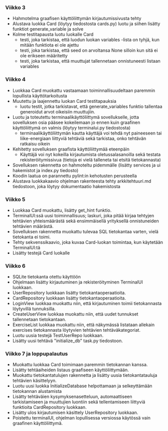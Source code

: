 ### Viikko 3

- Hahmotelma graafisen käyttöliittymän kirjautumissivusta tehty
- Alustava luokka Card (löytyy tiedostosta cards.py) luotu ja siihen lisätty funktiot generate_variable ja solve
- Kolme testitapausta luotu luokalle Card
    - testi, joka tarkistaa, että luodun luokan variables -lista on tyhjä, kun mitään funktiota ei ole ajettu
    - testi, joka tarkistaa, että seed on arvoltansa None silloin kun sitä ei ole erikseen määritetty
    - testi, joka tarkistaa, että muuttujat tallennetaan onnistuneesti listaan variables

### Viikko 4

- Luokkaa Card muokattu vastaamaan toiminnallisuudeltaan paremmin lopullista käyttötarkoitusta
- Muutettu ja laajennettu luokan Card testitapauksia
    - luotu testit, jotka tarkistavat, että generate_variables funktio tallentaa generoidut arvot oikeisiin muuttujiin. 
- Luotu ja toteutettu terminaalikäyttöliittymä sovellukselle, jotta sovelluksen osia pääsee kokeilemaan jo ennen kuin graafinen käyttöliittymä on valmis (löytyy terminalui.py tiedostosta)
    - terminaalikäyttöliittymän kautta käyttäjä voi tehdä nyt paineeseen tai liike-energiaan liittyviä tehtäviä sekä tarkistaa, onko tehtävän ratkaisu oikein
- Kehitetty sovelluksen graafista käyttöliittymää eteenpäin
    - Käyttäjä voi nyt kokeilla kirjautumista oletussalasanoilla sekä testata rekisteröitymissivua (tietoja ei vielä talleneta tai etsitä tietokannasta)
- Sovelluksen rakennetta on hahmoteltu pidemmälle (lisätty services ja ui hakemistot ja index.py tiedosto)
- Koodin laatua on parannettu pylint:in kehotusten perusteella
- Alustava luokkakaavio ohjelman rakenteesta tehty arkkitehtuuri.md tiedostoon, joka löytyy dokumentaatio hakemistosta

### Viikko 5

- Luokkaa Card muokattu, lisätty get_hint funktio.
- TerminalUI:ssä uusi toiminnallisuus; laskuri, joka pitää kirjaa tehtyjen tehtävien yhteismäärästä sekä ensimmäisellä yrityksellä onnistuneiden tehtävien määrästä.
- Sovelluksen rakennetta muokattu tulevaa SQL tietokantaa varten, vielä tietokanta ei toimi.
- Tehty sekvenssikaavio, joka kuvaa Card-luokan toimintaa, kun käytetään TerminalUI:tä
- Lisätty testejä Card luokalle

### Viikko 6

- SQLite tietokanta otettu käyttöön
- Ohjelmaan lisätty kirjautuminen ja rekisteröityminen TerminalUI luokkaan.
- UserRepository luokkaan lisätty tietokantaoperaatioita.
- CardRepository luokkaan lisätty tietokantaoperaatioita.
- LoginView luokkaa muokattu niin, että kirjautuminen toimii tietokannasta löytyvillä tunnuksilla.
- CreateUserView luokkaa muokattu niin, että uudet tunnukset tallennetaan tietokantaan.
- ExerciseList luokkaa muokattu niin, että näkymässä listataan allekain exercises tietokannasta löytyvien tehtävien tehtäväkategoriat.
- Luotu uusia testejä TestUserRepo luokkaan.
- Lisätty uusi tehtävä "initialize_db" task.py tiedostoon.

### Viikko 7 ja loppupalautus

- Muokattu luokkaa Card toimimaan paremmin tietokannan kanssa.
- Lisätty tehtäaiheiden listaus graafiseen käyttöliittymään.
- Muokattu tietokantatulujen rakennetta ja lisätty uusia tietokantatauluja tehtävien käsittelyyn.
- Luotu uusi luokka InitializeDatabase helpottamaan ja selkeyttämään tietokannan alustamista
- Lisätty tehtäväien kysymyksenasetteluun, automaattiseen tarkistamiseen ja muuttujien luontiin sekä tellentamiseen liittyviä funktioita CardRepository luokkaan.
- Lisätty ulos kirjautumisen käsittely UserRepository luokkaan. 
- Poistettu terminalUI, ohjelman lopullisessa versiossa käytössä vain graafinen käyttöliittymä.